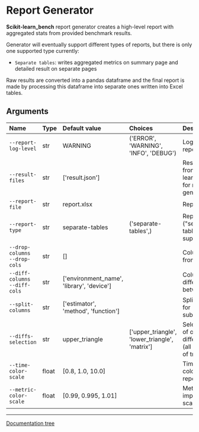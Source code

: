 # Report Generator

**Scikit-learn_bench** report generator creates a high-level report with aggregated stats from provided benchmark results.

Generator will eventually support different types of reports, but there is only one supported type currently:

 - `Separate tables`: writes aggregated metrics on summary page and detailed result on separate pages

Raw results are converted into a pandas dataframe and the final report is made by processing this dataframe into separate ones written into Excel tables.

## Arguments
<!-- Note: generate arguments table using runner: `python -m sklbench --describe-parser` -->

| Name                               | Type  | Default value                             | Choices                                        | Description                                                                           |
|:-----------------------------------|:------|:------------------------------------------|:-----------------------------------------------|:--------------------------------------------------------------------------------------|
| `--report-log-level`               | str   | WARNING                                   | ('ERROR', 'WARNING', 'INFO', 'DEBUG')          | Logging level for report generator.                                                   |
| `--result-files`                   | str   | ['result.json']                           |                                                | Result file path[s] from scikit-learn_bench runs for report generation.               |
| `--report-file`                    | str   | report.xlsx                               |                                                | Report file path.                                                                     |
| `--report-type`                    | str   | separate-tables                           | ('separate-tables',)                           | Report type ("separate-tables" is the only supported now).                            |
| `--drop-columns`</br>`--drop-cols` | str   | []                                        |                                                | Columns to drop from report.                                                          |
| `--diff-columns`</br>`--diff-cols` | str   | ['environment_name', 'library', 'device'] |                                                | Columns to show difference between.                                                   |
| `--split-columns`                  | str   | ['estimator', 'method', 'function']       |                                                | Splitting columns for subreports/sheets.                                              |
| `--diffs-selection`                | str   | upper_triangle                            | ['upper_triangle', 'lower_triangle', 'matrix'] | Selects which part of one-vs-one difference to show (all matrix or one of triangles). |
| `--time-color-scale`               | float | [0.8, 1.0, 10.0]                          |                                                | Time improvement color scale in report.                                               |
| `--metric-color-scale`             | float | [0.99, 0.995, 1.01]                       |                                                | Metric improvement color scale in report.                                             |

---
[Documentation tree](../../README.md#-documentation-tree)
